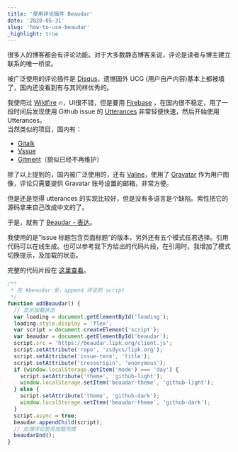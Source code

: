 ```yaml
---
title: '使用评论插件 Beaudar'
date: '2020-05-31'
slug: 'how-to-use-beaudar'
_highlight: true
---
```


很多人的博客都会有评论功能。对于大多数静态博客来说，评论是读者与博主建立联系的唯一桥梁。

被广泛使用的评论插件是 [Disqus](https://disqus.com/)，遗憾国外 UCG (用户自产内容)基本上都被墙了，国内还没看到有与其同样优秀的。

我使用过 [Wildfire](https://wildfire.js.org) 🔥，UI很不错，但是要用 [Firebase](https://firebase.google.com) ，在国内很不稳定，用了一段时间后发现使用 Github issue 的 [Utterances](https://github.com/utterance/utterances) 非常轻便快速，然后开始使用 Utterances。  
当然类似的项目，国内有：

- [Gitalk](https://github.com/gitalk/gitalk)
- [Vssue](https://github.com/meteorlxy/vssue)
- [Gitment](https://github.com/imsun/gitment)（貌似已经不再维护）

除了以上提到的，国内被广泛使用的，还有 [Valine](https://valine.js.org/)，使用了 [Gravatar](http://cn.gravatar.com/) 作为用户图像，评论只需要提供 Gravatar 账号设置的邮箱，非常方便。

但是还是觉得 utterances 的实现比较好，但是没有多语言是个缺陷。索性把它的源码拿来自己改成中文的了。

于是，就有了 [Beaudar - 表达](https://beaudar.lipk.org)。

我使用的是“Issue 标题包含页面标题”的版本，另外还有五个模式任君选择。引用代码可以在线生成。也可以参考我下方给出的代码片段，在引用时，我增加了模式切换提示，及加载的状态。

完整的代码片段在 [这里查看](https://github.com/zsdycs/lipk.org/blob/master/static/js/beaudar.js)。

```javascript
/**
 * 在 #beaudar 处，append 评论的 script
 */
function addBeaudar() {
  // 显示加载状态
  var loading = document.getElementById('loading');
  loading.style.display = 'flex';
  var script = document.createElement('script');
  var beaudar = document.getElementById('beaudar');
  script.src = 'https://beaudar.lipk.org/client.js';
  script.setAttribute('repo', 'zsdycs/lipk.org');
  script.setAttribute('issue-term', 'title');
  script.setAttribute('crossorigin', 'anonymous');
  if (window.localStorage.getItem('mode') === 'day') {
    script.setAttribute('theme', 'github-light');
    window.localStorage.setItem('beaudar-theme', 'github-light');
  } else {
    script.setAttribute('theme', 'github-dark');
    window.localStorage.setItem('beaudar-theme', 'github-dark');
  }
  script.async = true;
  beaudar.appendChild(script);
  // 处理评论是否加载完成
  beaudarEnd();
}
```
